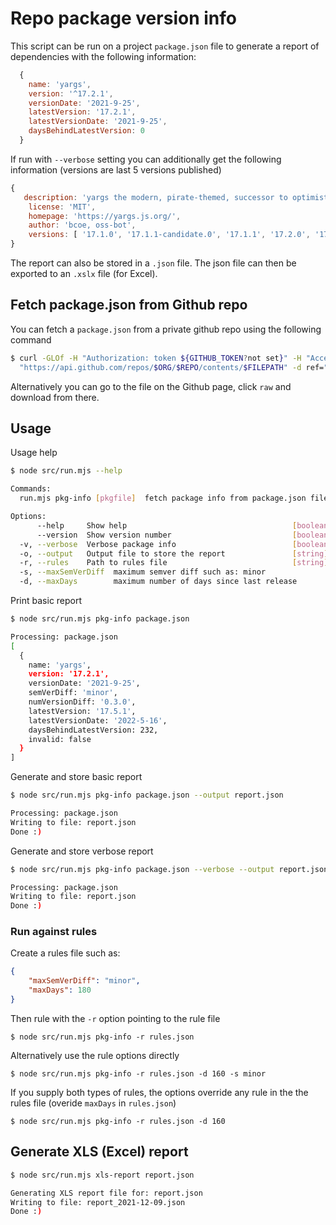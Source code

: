 # Repo package version info

This script can be run on a project `package.json` file to generate a report of dependencies with the following information:

```js
  {
    name: 'yargs',
    version: '^17.2.1',
    versionDate: '2021-9-25',
    latestVersion: '17.2.1',
    latestVersionDate: '2021-9-25',
    daysBehindLatestVersion: 0    
  }
```

If run with `--verbose` setting you can additionally get the following information (versions are last 5 versions published)

```js
{
   description: 'yargs the modern, pirate-themed, successor to optimist.',
    license: 'MIT',
    homepage: 'https://yargs.js.org/',
    author: 'bcoe, oss-bot',
    versions: [ '17.1.0', '17.1.1-candidate.0', '17.1.1', '17.2.0', '17.2.1' ]
}
```

The report can also be stored in a `.json` file. The json file can then be exported to an `.xslx` file (for Excel).

## Fetch package.json from Github repo

You can fetch a `package.json` from a private github repo using the following command

```bash
$ curl -GLOf -H "Authorization: token ${GITHUB_TOKEN?not set}" -H "Accept: application/vnd.github.v4.raw" \
  "https://api.github.com/repos/$ORG/$REPO/contents/$FILEPATH" -d ref="$REVISION"
```

Alternatively you can go to the file on the Github page, click `raw` and download from there.

## Usage

Usage help

```bash
$ node src/run.mjs --help

Commands:
  run.mjs pkg-info [pkgfile]  fetch package info from package.json file

Options:
      --help     Show help                                     [boolean]
      --version  Show version number                           [boolean]
  -v, --verbose  Verbose package info                          [boolean]
  -o, --output   Output file to store the report               [string]
  -r, --rules    Path to rules file                            [string]
  -s, --maxSemVerDiff  maximum semver diff such as: minor               [string]
  -d, --maxDays        maximum number of days since last release        [string]  
  ```

Print basic report

```bash
$ node src/run.mjs pkg-info package.json

Processing: package.json
[
  {
    name: 'yargs',
    version: '17.2.1',
    versionDate: '2021-9-25',
    semVerDiff: 'minor',
    numVersionDiff: '0.3.0',
    latestVersion: '17.5.1',
    latestVersionDate: '2022-5-16',
    daysBehindLatestVersion: 232,
    invalid: false
  }
]
```

Generate and store basic report

```bash
$ node src/run.mjs pkg-info package.json --output report.json

Processing: package.json
Writing to file: report.json
Done :)
```

Generate and store verbose report

```bash
$ node src/run.mjs pkg-info package.json --verbose --output report.json

Processing: package.json
Writing to file: report.json
Done :)

```

### Run against rules

Create a rules file such as:

```json
{
    "maxSemVerDiff": "minor",
    "maxDays": 180
}
```

Then rule with the `-r` option pointing to the rule file

`$ node src/run.mjs pkg-info -r rules.json`

Alternatively use the rule options directly

`$ node src/run.mjs pkg-info -r rules.json -d 160 -s minor`

If you supply both types of rules, the options override any rule in the the rules file (overide `maxDays` in `rules.json`)

`$ node src/run.mjs pkg-info -r rules.json -d 160` 

## Generate XLS (Excel) report

```bash
$ node src/run.mjs xls-report report.json

Generating XLS report file for: report.json
Writing to file: report_2021-12-09.json
Done :)
```
